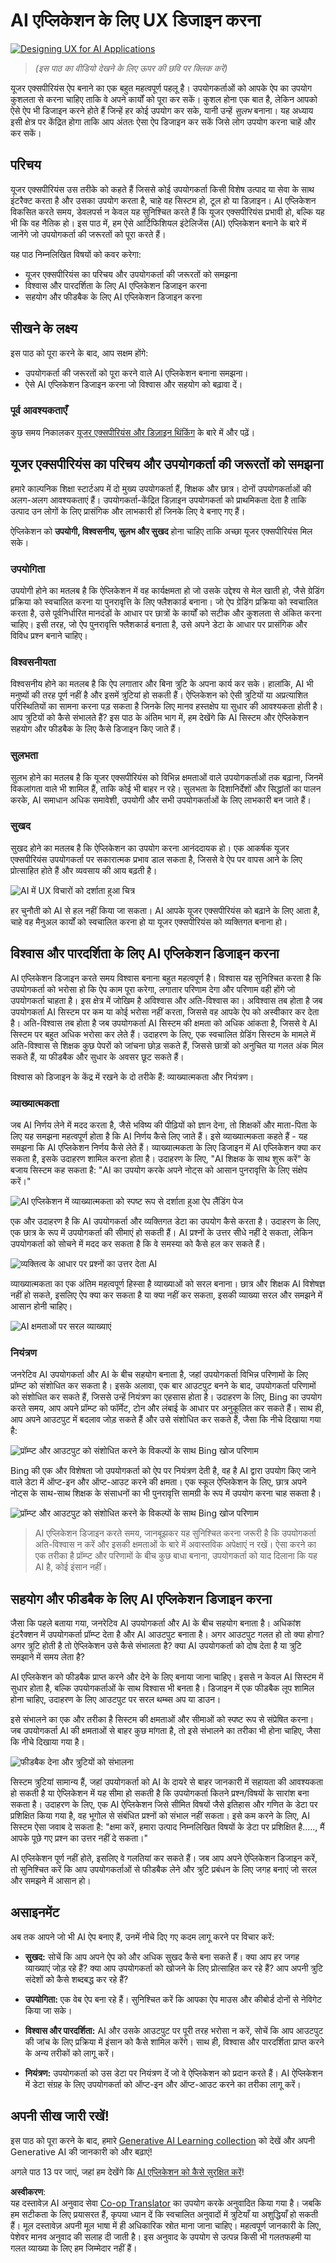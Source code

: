 <!--
CO_OP_TRANSLATOR_METADATA:
{
  "original_hash": "ec385b41ee50579025d50cc03bfb3a25",
  "translation_date": "2025-07-09T14:53:01+00:00",
  "source_file": "12-designing-ux-for-ai-applications/README.md",
  "language_code": "hi"
}
-->
# AI एप्लिकेशन के लिए UX डिजाइन करना

[![Designing UX for AI Applications](../../../translated_images/12-lesson-banner.c53c3c7c802e8f563953ce388f6a987ca493472c724d924b060be470951c53c8.hi.png)](https://aka.ms/gen-ai-lesson12-gh?WT.mc_id=academic-105485-koreyst)

> _(इस पाठ का वीडियो देखने के लिए ऊपर की छवि पर क्लिक करें)_

यूजर एक्सपीरियंस ऐप बनाने का एक बहुत महत्वपूर्ण पहलू है। उपयोगकर्ताओं को आपके ऐप का उपयोग कुशलता से करना चाहिए ताकि वे अपने कार्यों को पूरा कर सकें। कुशल होना एक बात है, लेकिन आपको ऐसे ऐप भी डिजाइन करने होते हैं जिन्हें हर कोई उपयोग कर सके, यानी उन्हें _सुलभ_ बनाना। यह अध्याय इसी क्षेत्र पर केंद्रित होगा ताकि आप अंततः ऐसा ऐप डिजाइन कर सकें जिसे लोग उपयोग करना चाहें और कर सकें।

## परिचय

यूजर एक्सपीरियंस उस तरीके को कहते हैं जिससे कोई उपयोगकर्ता किसी विशेष उत्पाद या सेवा के साथ इंटरैक्ट करता है और उसका उपयोग करता है, चाहे वह सिस्टम हो, टूल हो या डिज़ाइन। AI एप्लिकेशन विकसित करते समय, डेवलपर्स न केवल यह सुनिश्चित करते हैं कि यूजर एक्सपीरियंस प्रभावी हो, बल्कि यह भी कि वह नैतिक हो। इस पाठ में, हम ऐसे आर्टिफिशियल इंटेलिजेंस (AI) एप्लिकेशन बनाने के बारे में जानेंगे जो उपयोगकर्ता की जरूरतों को पूरा करते हैं।

यह पाठ निम्नलिखित विषयों को कवर करेगा:

- यूजर एक्सपीरियंस का परिचय और उपयोगकर्ता की जरूरतों को समझना
- विश्वास और पारदर्शिता के लिए AI एप्लिकेशन डिजाइन करना
- सहयोग और फीडबैक के लिए AI एप्लिकेशन डिजाइन करना

## सीखने के लक्ष्य

इस पाठ को पूरा करने के बाद, आप सक्षम होंगे:

- उपयोगकर्ता की जरूरतों को पूरा करने वाले AI एप्लिकेशन बनाना समझना।
- ऐसे AI एप्लिकेशन डिजाइन करना जो विश्वास और सहयोग को बढ़ावा दें।

### पूर्व आवश्यकताएँ

कुछ समय निकालकर [यूजर एक्सपीरियंस और डिज़ाइन थिंकिंग](https://learn.microsoft.com/training/modules/ux-design?WT.mc_id=academic-105485-koreyst) के बारे में और पढ़ें।

## यूजर एक्सपीरियंस का परिचय और उपयोगकर्ता की जरूरतों को समझना

हमारे काल्पनिक शिक्षा स्टार्टअप में दो मुख्य उपयोगकर्ता हैं, शिक्षक और छात्र। दोनों उपयोगकर्ताओं की अलग-अलग आवश्यकताएं हैं। उपयोगकर्ता-केंद्रित डिज़ाइन उपयोगकर्ता को प्राथमिकता देता है ताकि उत्पाद उन लोगों के लिए प्रासंगिक और लाभकारी हों जिनके लिए वे बनाए गए हैं।

ऐप्लिकेशन को **उपयोगी, विश्वसनीय, सुलभ और सुखद** होना चाहिए ताकि अच्छा यूजर एक्सपीरियंस मिल सके।

### उपयोगिता

उपयोगी होने का मतलब है कि ऐप्लिकेशन में वह कार्यक्षमता हो जो उसके उद्देश्य से मेल खाती हो, जैसे ग्रेडिंग प्रक्रिया को स्वचालित करना या पुनरावृत्ति के लिए फ्लैशकार्ड बनाना। जो ऐप ग्रेडिंग प्रक्रिया को स्वचालित करता है, उसे पूर्वनिर्धारित मानदंडों के आधार पर छात्रों के कार्यों को सटीक और कुशलता से अंकित करना चाहिए। इसी तरह, जो ऐप पुनरावृत्ति फ्लैशकार्ड बनाता है, उसे अपने डेटा के आधार पर प्रासंगिक और विविध प्रश्न बनाने चाहिए।

### विश्वसनीयता

विश्वसनीय होने का मतलब है कि ऐप लगातार और बिना त्रुटि के अपना कार्य कर सके। हालांकि, AI भी मनुष्यों की तरह पूर्ण नहीं है और इसमें त्रुटियां हो सकती हैं। ऐप्लिकेशन को ऐसी त्रुटियों या अप्रत्याशित परिस्थितियों का सामना करना पड़ सकता है जिनके लिए मानव हस्तक्षेप या सुधार की आवश्यकता होती है। आप त्रुटियों को कैसे संभालते हैं? इस पाठ के अंतिम भाग में, हम देखेंगे कि AI सिस्टम और ऐप्लिकेशन सहयोग और फीडबैक के लिए कैसे डिजाइन किए जाते हैं।

### सुलभता

सुलभ होने का मतलब है कि यूजर एक्सपीरियंस को विभिन्न क्षमताओं वाले उपयोगकर्ताओं तक बढ़ाना, जिनमें विकलांगता वाले भी शामिल हैं, ताकि कोई भी बाहर न रहे। सुलभता के दिशानिर्देशों और सिद्धांतों का पालन करके, AI समाधान अधिक समावेशी, उपयोगी और सभी उपयोगकर्ताओं के लिए लाभकारी बन जाते हैं।

### सुखद

सुखद होने का मतलब है कि ऐप्लिकेशन का उपयोग करना आनंददायक हो। एक आकर्षक यूजर एक्सपीरियंस उपयोगकर्ता पर सकारात्मक प्रभाव डाल सकता है, जिससे वे ऐप पर वापस आने के लिए प्रोत्साहित होते हैं और व्यवसाय की आय बढ़ती है।

![AI में UX विचारों को दर्शाता हुआ चित्र](../../../translated_images/uxinai.d5b4ed690f5cefff0c53ffcc01b480cdc1828402e1fdbc980490013a3c50935a.hi.png)

हर चुनौती को AI से हल नहीं किया जा सकता। AI आपके यूजर एक्सपीरियंस को बढ़ाने के लिए आता है, चाहे वह मैनुअल कार्यों को स्वचालित करना हो या यूजर एक्सपीरियंस को व्यक्तिगत बनाना हो।

## विश्वास और पारदर्शिता के लिए AI एप्लिकेशन डिजाइन करना

AI एप्लिकेशन डिजाइन करते समय विश्वास बनाना बहुत महत्वपूर्ण है। विश्वास यह सुनिश्चित करता है कि उपयोगकर्ता को भरोसा हो कि ऐप काम पूरा करेगा, लगातार परिणाम देगा और परिणाम वही होंगे जो उपयोगकर्ता चाहता है। इस क्षेत्र में जोखिम है अविश्वास और अति-विश्वास का। अविश्वास तब होता है जब उपयोगकर्ता AI सिस्टम पर कम या कोई भरोसा नहीं करता, जिससे वह आपके ऐप को अस्वीकार कर देता है। अति-विश्वास तब होता है जब उपयोगकर्ता AI सिस्टम की क्षमता को अधिक आंकता है, जिससे वे AI सिस्टम पर बहुत अधिक भरोसा कर लेते हैं। उदाहरण के लिए, एक स्वचालित ग्रेडिंग सिस्टम के मामले में अति-विश्वास से शिक्षक कुछ पेपरों को जांचना छोड़ सकते हैं, जिससे छात्रों को अनुचित या गलत अंक मिल सकते हैं, या फीडबैक और सुधार के अवसर छूट सकते हैं।

विश्वास को डिजाइन के केंद्र में रखने के दो तरीके हैं: व्याख्यात्मकता और नियंत्रण।

### व्याख्यात्मकता

जब AI निर्णय लेने में मदद करता है, जैसे भविष्य की पीढ़ियों को ज्ञान देना, तो शिक्षकों और माता-पिता के लिए यह समझना महत्वपूर्ण होता है कि AI निर्णय कैसे लिए जाते हैं। इसे व्याख्यात्मकता कहते हैं - यह समझना कि AI एप्लिकेशन निर्णय कैसे लेते हैं। व्याख्यात्मकता के लिए डिजाइन में AI एप्लिकेशन क्या कर सकता है, इसके उदाहरण शामिल करना होता है। उदाहरण के लिए, "AI शिक्षक के साथ शुरू करें" के बजाय सिस्टम कह सकता है: "AI का उपयोग करके अपने नोट्स को आसान पुनरावृत्ति के लिए संक्षेप करें।"

![AI एप्लिकेशन में व्याख्यात्मकता को स्पष्ट रूप से दर्शाता हुआ ऐप लैंडिंग पेज](../../../translated_images/explanability-in-ai.134426a96b498fbfdc80c75ae0090aedc0fc97424ae0734fccf7fb00a59a20d9.hi.png)

एक और उदाहरण है कि AI उपयोगकर्ता और व्यक्तिगत डेटा का उपयोग कैसे करता है। उदाहरण के लिए, एक छात्र के रूप में उपयोगकर्ता की सीमाएं हो सकती हैं। AI प्रश्नों के उत्तर सीधे नहीं दे सकता, लेकिन उपयोगकर्ता को सोचने में मदद कर सकता है कि वे समस्या को कैसे हल कर सकते हैं।

![व्यक्तित्व के आधार पर प्रश्नों का उत्तर देता AI](../../../translated_images/solving-questions.b7dea1604de0cbd2e9c5fa00b1a68a0ed77178a035b94b9213196b9d125d0be8.hi.png)

व्याख्यात्मकता का एक अंतिम महत्वपूर्ण हिस्सा है व्याख्याओं को सरल बनाना। छात्र और शिक्षक AI विशेषज्ञ नहीं हो सकते, इसलिए ऐप क्या कर सकता है या क्या नहीं कर सकता, इसकी व्याख्या सरल और समझने में आसान होनी चाहिए।

![AI क्षमताओं पर सरल व्याख्याएं](../../../translated_images/simplified-explanations.4679508a406c3621fa22bad4673e717fbff02f8b8d58afcab8cb6f1aa893a82f.hi.png)

### नियंत्रण

जनरेटिव AI उपयोगकर्ता और AI के बीच सहयोग बनाता है, जहां उपयोगकर्ता विभिन्न परिणामों के लिए प्रॉम्प्ट को संशोधित कर सकता है। इसके अलावा, एक बार आउटपुट बनने के बाद, उपयोगकर्ता परिणामों को संशोधित कर सकते हैं, जिससे उन्हें नियंत्रण का एहसास होता है। उदाहरण के लिए, Bing का उपयोग करते समय, आप अपने प्रॉम्प्ट को फॉर्मेट, टोन और लंबाई के आधार पर अनुकूलित कर सकते हैं। साथ ही, आप अपने आउटपुट में बदलाव जोड़ सकते हैं और उसे संशोधित कर सकते हैं, जैसा कि नीचे दिखाया गया है:

![प्रॉम्प्ट और आउटपुट को संशोधित करने के विकल्पों के साथ Bing खोज परिणाम](../../../translated_images/bing1.293ae8527dbe2789b675c8591c9fb3cb1aa2ada75c2877f9aa9edc059f7a8b1c.hi.png)

Bing की एक और विशेषता जो उपयोगकर्ता को ऐप पर नियंत्रण देती है, वह है AI द्वारा उपयोग किए जाने वाले डेटा में ऑप्ट-इन और ऑप्ट-आउट करने की क्षमता। एक स्कूल ऐप्लिकेशन के लिए, छात्र अपने नोट्स के साथ-साथ शिक्षक के संसाधनों का भी पुनरावृत्ति सामग्री के रूप में उपयोग करना चाह सकता है।

![प्रॉम्प्ट और आउटपुट को संशोधित करने के विकल्पों के साथ Bing खोज परिणाम](../../../translated_images/bing2.309f4845528a88c28c1c9739fb61d91fd993dc35ebe6fc92c66791fb04fceb4d.hi.png)

> AI एप्लिकेशन डिजाइन करते समय, जानबूझकर यह सुनिश्चित करना जरूरी है कि उपयोगकर्ता अति-विश्वास न करें और इसकी क्षमताओं के बारे में अवास्तविक अपेक्षाएं न रखें। ऐसा करने का एक तरीका है प्रॉम्प्ट और परिणामों के बीच कुछ बाधा बनाना, उपयोगकर्ता को याद दिलाना कि यह AI है, कोई इंसान नहीं।

## सहयोग और फीडबैक के लिए AI एप्लिकेशन डिजाइन करना

जैसा कि पहले बताया गया, जनरेटिव AI उपयोगकर्ता और AI के बीच सहयोग बनाता है। अधिकांश इंटरैक्शन में उपयोगकर्ता प्रॉम्प्ट देता है और AI आउटपुट बनाता है। अगर आउटपुट गलत हो तो क्या होगा? अगर त्रुटि होती है तो ऐप्लिकेशन उसे कैसे संभालता है? क्या AI उपयोगकर्ता को दोष देता है या त्रुटि समझाने में समय लेता है?

AI एप्लिकेशन को फीडबैक प्राप्त करने और देने के लिए बनाया जाना चाहिए। इससे न केवल AI सिस्टम में सुधार होता है, बल्कि उपयोगकर्ताओं के साथ विश्वास भी बनता है। डिजाइन में एक फीडबैक लूप शामिल होना चाहिए, उदाहरण के लिए आउटपुट पर सरल थम्ब्स अप या डाउन।

इसे संभालने का एक और तरीका है सिस्टम की क्षमताओं और सीमाओं को स्पष्ट रूप से संप्रेषित करना। जब उपयोगकर्ता AI की क्षमताओं से बाहर कुछ मांगता है, तो इसे संभालने का तरीका भी होना चाहिए, जैसा कि नीचे दिखाया गया है।

![फीडबैक देना और त्रुटियों को संभालना](../../../translated_images/feedback-loops.7955c134429a94663443ad74d59044f8dc4ce354577f5b79b4bd2533f2cafc6f.hi.png)

सिस्टम त्रुटियां सामान्य हैं, जहां उपयोगकर्ता को AI के दायरे से बाहर जानकारी में सहायता की आवश्यकता हो सकती है या ऐप्लिकेशन में यह सीमा हो सकती है कि उपयोगकर्ता कितने प्रश्न/विषयों के सारांश बना सकता है। उदाहरण के लिए, एक AI ऐप्लिकेशन जिसे सीमित विषयों जैसे इतिहास और गणित के डेटा पर प्रशिक्षित किया गया है, वह भूगोल से संबंधित प्रश्नों को संभाल नहीं सकता। इसे कम करने के लिए, AI सिस्टम ऐसा जवाब दे सकता है: "क्षमा करें, हमारा उत्पाद निम्नलिखित विषयों के डेटा पर प्रशिक्षित है....., मैं आपके पूछे गए प्रश्न का उत्तर नहीं दे सकता।"

AI एप्लिकेशन पूर्ण नहीं होते, इसलिए वे गलतियां कर सकते हैं। जब आप अपने ऐप्लिकेशन डिजाइन करें, तो सुनिश्चित करें कि आप उपयोगकर्ताओं से फीडबैक लेने और त्रुटि प्रबंधन के लिए जगह बनाएं जो सरल और समझने में आसान हो।

## असाइनमेंट

अब तक आपने जो भी AI ऐप बनाए हैं, उनमें नीचे दिए गए कदम लागू करने पर विचार करें:

- **सुखद:** सोचें कि आप अपने ऐप को और अधिक सुखद कैसे बना सकते हैं। क्या आप हर जगह व्याख्याएं जोड़ रहे हैं? क्या आप उपयोगकर्ता को खोजने के लिए प्रोत्साहित कर रहे हैं? आप अपनी त्रुटि संदेशों को कैसे शब्दबद्ध कर रहे हैं?

- **उपयोगिता:** एक वेब ऐप बना रहे हैं। सुनिश्चित करें कि आपका ऐप माउस और कीबोर्ड दोनों से नेविगेट किया जा सके।

- **विश्वास और पारदर्शिता:** AI और उसके आउटपुट पर पूरी तरह भरोसा न करें, सोचें कि आप आउटपुट की जांच के लिए प्रक्रिया में इंसान को कैसे शामिल करेंगे। साथ ही, विश्वास और पारदर्शिता प्राप्त करने के अन्य तरीकों को लागू करें।

- **नियंत्रण:** उपयोगकर्ता को उस डेटा पर नियंत्रण दें जो वे ऐप्लिकेशन को प्रदान करते हैं। AI ऐप्लिकेशन में डेटा संग्रह के लिए उपयोगकर्ता को ऑप्ट-इन और ऑप्ट-आउट करने का तरीका लागू करें।

## अपनी सीख जारी रखें!

इस पाठ को पूरा करने के बाद, हमारे [Generative AI Learning collection](https://aka.ms/genai-collection?WT.mc_id=academic-105485-koreyst) को देखें और अपनी Generative AI की जानकारी को और बढ़ाएं!

अगले पाठ 13 पर जाएं, जहां हम देखेंगे कि [AI एप्लिकेशन को कैसे सुरक्षित करें](../13-securing-ai-applications/README.md?WT.mc_id=academic-105485-koreyst)!

**अस्वीकरण**:  
यह दस्तावेज़ AI अनुवाद सेवा [Co-op Translator](https://github.com/Azure/co-op-translator) का उपयोग करके अनुवादित किया गया है। जबकि हम सटीकता के लिए प्रयासरत हैं, कृपया ध्यान दें कि स्वचालित अनुवादों में त्रुटियाँ या अशुद्धियाँ हो सकती हैं। मूल दस्तावेज़ अपनी मूल भाषा में ही अधिकारिक स्रोत माना जाना चाहिए। महत्वपूर्ण जानकारी के लिए, पेशेवर मानव अनुवाद की सलाह दी जाती है। इस अनुवाद के उपयोग से उत्पन्न किसी भी गलतफहमी या गलत व्याख्या के लिए हम जिम्मेदार नहीं हैं।